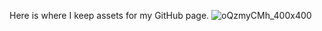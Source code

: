 Here is where I keep assets for my GitHub page.
![oQzmyCMh_400x400](https://github.com/ShaharGarin/shahargarin.github.io/assets/121550005/ca90a6d9-1f8f-429c-962e-7ce9efa8c679)
